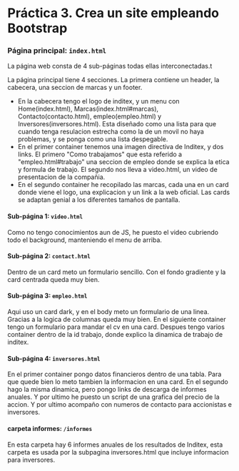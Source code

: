 # Práctica 3. Crea un site empleando Bootstrap


### Página principal: ``index.html``

La página web consta de 4 sub-páginas todas ellas interconectadas.t

La página principal tiene 4 secciones. La primera contiene un header, la cabecera, una seccion de marcas y un footer.
- En la cabecera tengo el logo de inditex, y un menu con Home(index.html), 
Marcas(index.html#marcas), Contacto(contacto.html), empleo(empleo.html)
y Inversores(inversores.html). Esta diseñado como una lista para que cuando tenga
resulacion estrecha como la de un movil no haya problemas, y se ponga
como una lista despegable.
- En el primer container tenemos una imagen directiva de Inditex, y dos links.
El primero "Como trabajamos" que esta referido a "empleo.html#trabajo" una seccion de empleo donde se explica
la etica y formula de trabajo. El segundo nos lleva a video.html, un video de presentacion de la compañia.
- En el segundo container he recopilado las marcas, cada una en un card donde viene el logo, una explicacion y un link
a la web oficial. Las cards se adaptan genial a los diferentes tamaños de pantalla.

#### Sub-página 1: ``video.html``
Como no tengo conocimientos aun de JS, he puesto el video cubriendo todo el background, manteniendo el menu de arriba.

#### Sub-página 2: ``contact.html``
Dentro de un card meto un formulario sencillo. Con el fondo gradiente y la card centrada queda muy bien.
#### Sub-página 3: ``empleo.html``
Aqui uso un card dark, y en el body meto un formulario de una linea. Gracias a la logica de columnas queda muy bien.
En el siguiente container tengo un formulario para mandar el cv en una card.
Despues tengo varios container dentro de la id trabajo, donde explico la dinamica de trabajo de inditex.
#### Sub-página 4: ``inversores.html``
En el primer container pongo datos financieros dentro de una tabla. Para que quede bien lo meto tambien la informacion en una card.
En el segundo hago la misma dinamica, pero pongo links de descarga de informes anuales.
Y por ultimo he puesto un script de una grafica del precio de la accion. Y por ultimo acompaño con numeros de contacto para accionistas e inversores.

#### carpeta informes: ``/informes``
En esta carpeta hay 6 informes anuales de los resultados de Inditex, esta carpeta es usada por la subpagina inversores.html que incluye informacion para inversores.
